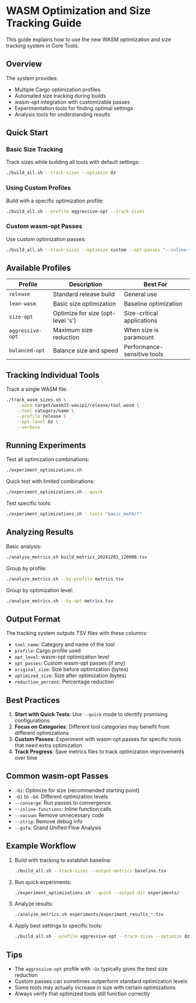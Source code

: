 # WASM Optimization and Size Tracking Guide

This guide explains how to use the new WASM optimization and size tracking system in Core Tools.

## Overview

The system provides:
- Multiple Cargo optimization profiles
- Automated size tracking during builds
- wasm-opt integration with customizable passes
- Experimentation tools for finding optimal settings
- Analysis tools for understanding results

## Quick Start

### Basic Size Tracking

Track sizes while building all tools with default settings:
```bash
./build_all.sh --track-sizes --optimize Oz
```

### Using Custom Profiles

Build with a specific optimization profile:
```bash
./build_all.sh --profile aggressive-opt --track-sizes
```

### Custom wasm-opt Passes

Use custom optimization passes:
```bash
./build_all.sh --track-sizes --optimize custom --opt-passes "--inline-functions --vacuum"
```

## Available Profiles

| Profile | Description | Best For |
|---------|-------------|----------|
| `release` | Standard release build | General use |
| `lean-wasm` | Basic size optimization | Baseline optimization |
| `size-opt` | Optimize for size (opt-level 's') | Size-critical applications |
| `aggressive-opt` | Maximum size reduction | When size is paramount |
| `balanced-opt` | Balance size and speed | Performance-sensitive tools |

## Tracking Individual Tools

Track a single WASM file:
```bash
./track_wasm_sizes.sh \
    --wasm target/wasm32-wasip1/release/tool.wasm \
    --tool category/name \
    --profile release \
    --opt-level Oz \
    --verbose
```

## Running Experiments

Test all optimization combinations:
```bash
./experiment_optimizations.sh
```

Quick test with limited combinations:
```bash
./experiment_optimizations.sh --quick
```

Test specific tools:
```bash
./experiment_optimizations.sh --tools "basic_math/*"
```

## Analyzing Results

Basic analysis:
```bash
./analyze_metrics.sh build_metrics_20241201_120000.tsv
```

Group by profile:
```bash
./analyze_metrics.sh --by-profile metrics.tsv
```

Group by optimization level:
```bash
./analyze_metrics.sh --by-opt metrics.tsv
```

## Output Format

The tracking system outputs TSV files with these columns:
- `tool_name`: Category and name of the tool
- `profile`: Cargo profile used
- `opt_level`: wasm-opt optimization level
- `opt_passes`: Custom wasm-opt passes (if any)
- `original_size`: Size before optimization (bytes)
- `optimized_size`: Size after optimization (bytes)
- `reduction_percent`: Percentage reduction

## Best Practices

1. **Start with Quick Tests**: Use `--quick` mode to identify promising configurations
2. **Focus on Categories**: Different tool categories may benefit from different optimizations
3. **Custom Passes**: Experiment with wasm-opt passes for specific tools that need extra optimization
4. **Track Progress**: Save metrics files to track optimization improvements over time

## Common wasm-opt Passes

- `-Oz`: Optimize for size (recommended starting point)
- `-O1` to `-O4`: Different optimization levels
- `--converge`: Run passes to convergence
- `--inline-functions`: Inline function calls
- `--vacuum`: Remove unnecessary code
- `--strip`: Remove debug info
- `--gufa`: Grand Unified Flow Analysis

## Example Workflow

1. Build with tracking to establish baseline:
   ```bash
   ./build_all.sh --track-sizes --output-metrics baseline.tsv
   ```

2. Run quick experiments:
   ```bash
   ./experiment_optimizations.sh --quick --output-dir experiments/
   ```

3. Analyze results:
   ```bash
   ./analyze_metrics.sh experiments/experiment_results_*.tsv
   ```

4. Apply best settings to specific tools:
   ```bash
   ./build_all.sh --profile aggressive-opt --track-sizes --optimize Oz
   ```

## Tips

- The `aggressive-opt` profile with `-Oz` typically gives the best size reduction
- Custom passes can sometimes outperform standard optimization levels
- Some tools may actually increase in size with certain optimizations
- Always verify that optimized tools still function correctly